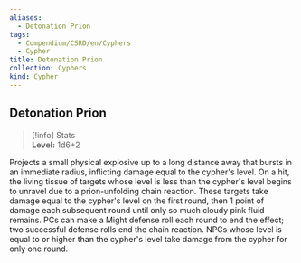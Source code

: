 ```yaml
---
aliases:
  - Detonation Prion
tags:
  - Compendium/CSRD/en/Cyphers
  - Cypher
title: Detonation Prion
collection: Cyphers
kind: Cypher
---
```

## Detonation Prion  
>[!info] Stats  
> **Level:** 1d6+2
  
Projects a small physical explosive up to a long distance away that bursts in an immediate radius, inflicting damage equal to the cypher's level. On a hit, the living tissue of targets whose level is less than the cypher's level begins to unravel due to a prion-unfolding chain reaction. These targets take damage equal to the cypher's level on the first round, then 1 point of damage each subsequent round until only so much cloudy pink fluid remains. PCs can make a Might defense roll each round to end the effect; two successful defense rolls end the chain reaction. NPCs whose level is equal to or higher than the cypher's level take damage from the cypher for only one round.